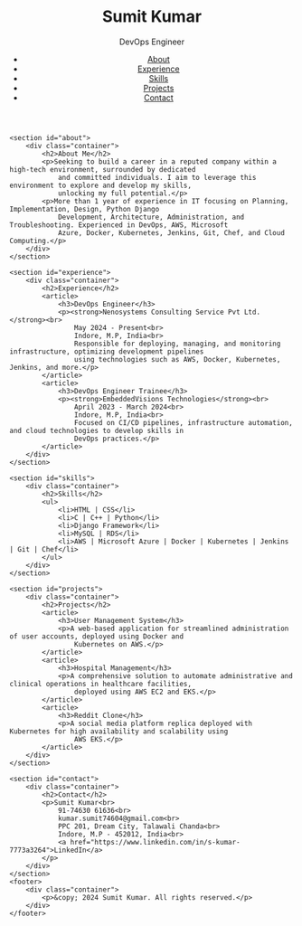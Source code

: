 <!DOCTYPE html>
<html lang="en">

<head>
    <meta charset="UTF-8">
    <meta name="viewport" content="width=device-width, initial-scale=1.0">
    <title>Sumit Kumar - Portfolio</title>
</head>

<body>
    <header>
        <div class="container">
            <h1>Sumit Kumar</h1>
            <p>DevOps Engineer</p>
            <nav>
                <ul>
                    <li><a href="#about">About</a></li>
                    <li><a href="#experience">Experience</a></li>
                    <li><a href="#skills">Skills</a></li>
                    <li><a href="#projects">Projects</a></li>
                    <li><a href="#contact">Contact</a></li>
                </ul>
            </nav>
        </div>
    </header>

    <section id="about">
        <div class="container">
            <h2>About Me</h2>
            <p>Seeking to build a career in a reputed company within a high-tech environment, surrounded by dedicated
                and committed individuals. I aim to leverage this environment to explore and develop my skills,
                unlocking my full potential.</p>
            <p>More than 1 year of experience in IT focusing on Planning, Implementation, Design, Python Django
                Development, Architecture, Administration, and Troubleshooting. Experienced in DevOps, AWS, Microsoft
                Azure, Docker, Kubernetes, Jenkins, Git, Chef, and Cloud Computing.</p>
        </div>
    </section>

    <section id="experience">
        <div class="container">
            <h2>Experience</h2>
            <article>
                <h3>DevOps Engineer</h3>
                <p><strong>Nenosystems Consulting Service Pvt Ltd.</strong><br>
                    May 2024 - Present<br>
                    Indore, M.P, India<br>
                    Responsible for deploying, managing, and monitoring infrastructure, optimizing development pipelines
                    using technologies such as AWS, Docker, Kubernetes, Jenkins, and more.</p>
            </article>
            <article>
                <h3>DevOps Engineer Trainee</h3>
                <p><strong>EmbeddedVisions Technologies</strong><br>
                    April 2023 - March 2024<br>
                    Indore, M.P, India<br>
                    Focused on CI/CD pipelines, infrastructure automation, and cloud technologies to develop skills in
                    DevOps practices.</p>
            </article>
        </div>
    </section>

    <section id="skills">
        <div class="container">
            <h2>Skills</h2>
            <ul>
                <li>HTML | CSS</li>
                <li>C | C++ | Python</li>
                <li>Django Framework</li>
                <li>MySQL | RDS</li>
                <li>AWS | Microsoft Azure | Docker | Kubernetes | Jenkins | Git | Chef</li>
            </ul>
        </div>
    </section>

    <section id="projects">
        <div class="container">
            <h2>Projects</h2>
            <article>
                <h3>User Management System</h3>
                <p>A web-based application for streamlined administration of user accounts, deployed using Docker and
                    Kubernetes on AWS.</p>
            </article>
            <article>
                <h3>Hospital Management</h3>
                <p>A comprehensive solution to automate administrative and clinical operations in healthcare facilities,
                    deployed using AWS EC2 and EKS.</p>
            </article>
            <article>
                <h3>Reddit Clone</h3>
                <p>A social media platform replica deployed with Kubernetes for high availability and scalability using
                    AWS EKS.</p>
            </article>
        </div>
    </section>

    <section id="contact">
        <div class="container">
            <h2>Contact</h2>
            <p>Sumit Kumar<br>
                91-74630 61636<br>
                kumar.sumit74604@gmail.com<br>
                PPC 201, Dream City, Talawali Chanda<br>
                Indore, M.P - 452012, India<br>
                <a href="https://www.linkedin.com/in/s-kumar-7773a3264">LinkedIn</a>
            </p>
        </div>
    </section>
    <footer>
        <div class="container">
            <p>&copy; 2024 Sumit Kumar. All rights reserved.</p>
        </div>
    </footer>
